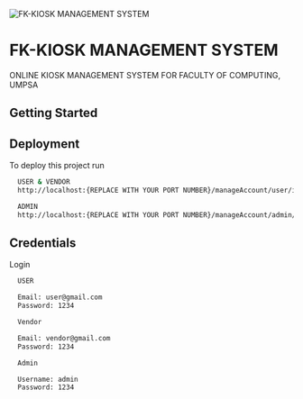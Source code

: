 ![FK-KIOSK MANAGEMENT SYSTEM](https://lh3.googleusercontent.com/u/0/drive-viewer/AK7aPaD2SoAVS6jLEdKNDbW7IyH9iCu5d4P0A4oVg4gqeu04ul4XGycxMm2Cbcp2xTb6j-KpeQJawyJL7LzbDefIxRy-rWFi9A=w1920-h911)
# FK-KIOSK MANAGEMENT SYSTEM
ONLINE KIOSK MANAGEMENT SYSTEM FOR FACULTY OF COMPUTING, UMPSA


## Getting Started
## Deployment

To deploy this project run

```bash
  USER & VENDOR
  http://localhost:{REPLACE WITH YOUR PORT NUMBER}/manageAccount/user/index.php
```

```bash
  ADMIN
  http://localhost:{REPLACE WITH YOUR PORT NUMBER}/manageAccount/admin/admin.php
```



## Credentials

Login

```bash
  USER 

  Email: user@gmail.com
  Password: 1234
```

```bash
  Vendor

  Email: vendor@gmail.com
  Password: 1234
```


```bash
  Admin

  Username: admin
  Password: 1234
```
